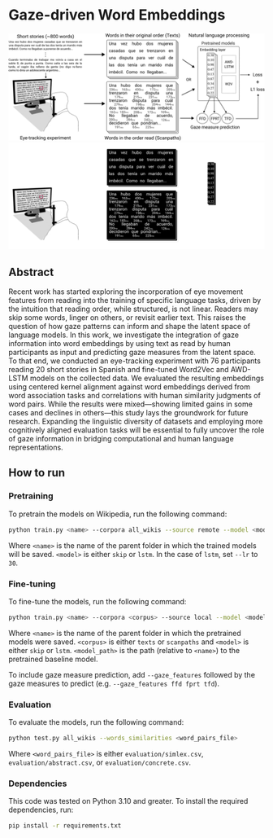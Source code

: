 # Gaze-driven Word Embeddings
![Pipeline](pipeline.png#gh-light-mode-only)
![Pipeline](pipeline_dark.png#gh-dark-mode-only)
## Abstract
Recent work has started exploring the incorporation of eye movement features from reading into the training of specific language tasks, driven by the intuition that reading order, while structured, is not linear. Readers may skip some words, linger on others, or revisit earlier text. This raises the question of how gaze patterns can inform and shape the latent space of language models. In this work, we investigate the integration of gaze information into word embeddings by using text as read by human participants as input and predicting gaze measures from the latent space. To that end, we conducted an eye-tracking experiment with 76 participants reading 20 short stories in Spanish and fine-tuned Word2Vec and AWD-LSTM models on the collected data. We evaluated the resulting embeddings using centered kernel alignment against word embeddings derived from word association tasks and correlations with human similarity judgments of word pairs. While the results were mixed—showing limited gains in some cases and declines in others—this study lays the groundwork for future research. Expanding the linguistic diversity of datasets and employing more cognitively aligned evaluation tasks will be essential to fully uncover the role of gaze information in bridging computational and human language representations.
## How to run
### Pretraining
To pretrain the models on Wikipedia, run the following command:
```bash
python train.py <name> --corpora all_wikis --source remote --model <model>
```
Where ```<name>``` is the name of the parent folder in which the trained models will be saved. ```<model>``` is either ```skip``` or ```lstm```. In the case of ```lstm```, set ```--lr``` to ```30```. 
### Fine-tuning
To fine-tune the models, run the following command:
```bash
python train.py <name> --corpora <corpus> --source local --model <model> --finetune <model_path>
```
Where ```<name>``` is the name of the parent folder in which the pretrained models were saved. ```<corpus>``` is either ```texts``` or ```scanpaths``` and ```<model>``` is either ```skip``` or ```lstm```. ```<model_path>``` is the path (relative to ```<name>```) to the pretrained baseline model.

To include gaze measure prediction, add ````--gaze_features```` followed by the gaze measures to predict (e.g. ````--gaze_features ffd fprt tfd````).
### Evaluation
To evaluate the models, run the following command:
```bash
python test.py all_wikis --words_similarities <word_pairs_file>
```
Where ```<word_pairs_file>``` is either ```evaluation/simlex.csv```, ```evaluation/abstract.csv```, or ```evaluation/concrete.csv```.
### Dependencies
This code was tested on Python 3.10 and greater. To install the required dependencies, run:
```bash
pip install -r requirements.txt
```